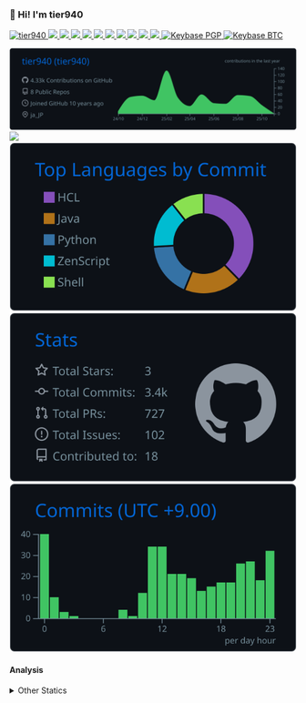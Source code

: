 ### 👋 Hi! I'm tier940

<p align="left"> 
  <a href="https://github.com/tier940/tier940/">
    <img src="https://komarev.com/ghpvc/?username=tier940" alt="tier940" />
  </a>
  <a href="http://twitter.com/tier940">
    <img height="20" src="https://img.shields.io/twitter/follow/tier940?label=Twitter&logo=twitter&style=flat" />
  </a>
  <a href="https://github.com/tier940">
    <img height="20" src="https://img.shields.io/github/followers/tier940?label=follow&logo=github&style=flat" />
  </a>
  <a href="https://www.reddit.com/user/tier940">
    <img height="20" src="https://img.shields.io/reddit/user-karma/combined/tier940?label=Reddit&logo=reddit&style=flat" />
  </a>
  <a href="https://stackoverflow.com/users/17317833/tier940">
    <img height="20" src="https://img.shields.io/stackexchange/stackoverflow/r/17317833?label=StackOverflow&logo=stack-overflow&style=flat" />
  </a>
  <a href="https://zenn.dev/tier940">
    <img height="20" src="https://zenn.badge.nikaera.com/s/tier940/likes" />
  </a>
  <a href="https://zenn.dev/tier940">
    <img height="20" src="https://zenn.badge.nikaera.com/s/tier940/followers" />
  </a>
  <a href="https://zenn.dev/tier940">
    <img height="20" src="https://zenn.badge.nikaera.com/s/tier940/articles" />
  </a>
  <a href="http://qiita.com/tier940">
    <img height="20" src="https://qiita-badge.apiapi.app/s/tier940/posts.svg" />
  </a>
  <a href="http://qiita.com/tier940">
    <img height="20" src="https://qiita-badge.apiapi.app/s/tier940/contributions.svg" />
  </a>
  <a href="https://github.com/tier940/tier940/">
    <img height="20" src="https://github.com/tier940/tier940/actions/workflows/main.yml/badge.svg" />
  </a>
  <a href="https://keybase.io/tier940">
    <img alt="Keybase PGP" src="https://img.shields.io/keybase/pgp/tier940">
  </a>
  <a href="https://keybase.io/tier940">
    <img alt="Keybase BTC" src="https://img.shields.io/keybase/btc/tier940">
  </a>
</p>

[![](https://raw.githubusercontent.com/tier940/tier940/main/profile-summary-card-output/github_dark/0-profile-details.svg)](https://github.com/vn7n24fzkq/github-profile-summary-cards)
[![](https://raw.githubusercontent.com/tier940/tier940/main/profile-summary-card-output/github_dark/1-repos-per-language.svg)](https://github.com/vn7n24fzkq/github-profile-summary-cards) [![](https://raw.githubusercontent.com/tier940/tier940/main/profile-summary-card-output/github_dark/2-most-commit-language.svg)](https://github.com/vn7n24fzkq/github-profile-summary-cards)
[![](https://raw.githubusercontent.com/tier940/tier940/main/profile-summary-card-output/github_dark/3-stats.svg)](https://github.com/vn7n24fzkq/github-profile-summary-cards) [![](https://raw.githubusercontent.com/tier940/tier940/main/profile-summary-card-output/github_dark/4-productive-time.svg)](https://github.com/vn7n24fzkq/github-profile-summary-cards)


#### Analysis
<!-- <img height="150" src="https://github.com/tier940/tier940/blob/master/images/stat.svg" alt="Alternative Text"/> -->

<details>
  <summary>Other Statics</summary>
  <!--START_SECTION:waka-->
![Code Time](http://img.shields.io/badge/Code%20Time-6%2C576%20hrs%2027%20mins-blue)

**🐱 My GitHub Data** 

> 📦 86.4 kB Used in GitHub's Storage 
 > 
> 💼 Opted to Hire
 > 
> 📜 14 Public Repositories 
 > 
> 🔑 9 Private Repositories 
 > 
**I'm an Early 🐤** 

```text
🌞 Morning                2712 commits        ████░░░░░░░░░░░░░░░░░░░░░   17.03 % 
🌆 Daytime                5789 commits        █████████░░░░░░░░░░░░░░░░   36.34 % 
🌃 Evening                5715 commits        █████████░░░░░░░░░░░░░░░░   35.88 % 
🌙 Night                  1712 commits        ███░░░░░░░░░░░░░░░░░░░░░░   10.75 % 
```
📅 **I'm Most Productive on Saturday** 

```text
Monday                   1685 commits        ███░░░░░░░░░░░░░░░░░░░░░░   10.58 % 
Tuesday                  2475 commits        ████░░░░░░░░░░░░░░░░░░░░░   15.54 % 
Wednesday                1882 commits        ███░░░░░░░░░░░░░░░░░░░░░░   11.82 % 
Thursday                 1622 commits        ███░░░░░░░░░░░░░░░░░░░░░░   10.18 % 
Friday                   2337 commits        ████░░░░░░░░░░░░░░░░░░░░░   14.67 % 
Saturday                 3046 commits        █████░░░░░░░░░░░░░░░░░░░░   19.12 % 
Sunday                   2881 commits        █████░░░░░░░░░░░░░░░░░░░░   18.09 % 
```


📊 **This Week I Spent My Time On** 

```text
🕑︎ Time Zone: Asia/Tokyo

💬 Programming Languages: 
Other                    29 hrs 3 mins       ███████████████░░░░░░░░░░   59.36 % 
YAML                     11 hrs 10 mins      ██████░░░░░░░░░░░░░░░░░░░   22.83 % 
Markdown                 5 hrs 49 mins       ███░░░░░░░░░░░░░░░░░░░░░░   11.89 % 
HCL                      30 mins             ░░░░░░░░░░░░░░░░░░░░░░░░░   01.02 % 
Dockerfile               24 mins             ░░░░░░░░░░░░░░░░░░░░░░░░░   00.83 % 

🔥 Editors: 
Chrome                   31 hrs 41 mins      ████████████████░░░░░░░░░   64.73 % 
VS Code                  16 hrs 37 mins      ████████░░░░░░░░░░░░░░░░░   33.97 % 
IntelliJ IDEA            38 mins             ░░░░░░░░░░░░░░░░░░░░░░░░░   01.30 % 

💻 Operating System: 
Windows                  33 hrs 28 mins      █████████████████░░░░░░░░   68.37 % 
Linux                    15 hrs 28 mins      ████████░░░░░░░░░░░░░░░░░   31.63 % 
```

**I Mostly Code in Java** 

```text
Java                     10 repos            █████████░░░░░░░░░░░░░░░░   37.04 % 
Shell                    3 repos             ███░░░░░░░░░░░░░░░░░░░░░░   11.11 % 
HCL                      3 repos             ███░░░░░░░░░░░░░░░░░░░░░░   11.11 % 
Python                   2 repos             ██░░░░░░░░░░░░░░░░░░░░░░░   07.41 % 
JavaScript               1 repo              █░░░░░░░░░░░░░░░░░░░░░░░░   03.70 % 
```



**Timeline**

![Lines of Code chart](https://raw.githubusercontent.com/tier940/tier940/main/assets/bar_graph.png)


 Last Updated on 24/10/2025 01:35:08 UTC
<!--END_SECTION:waka-->
</details>
